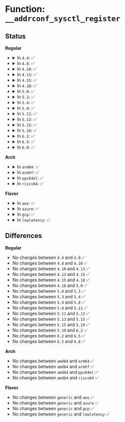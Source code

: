 # Function: <code>__addrconf_sysctl_register</code>

## Status
<b>Regular</b>
<ul>
<li>
<details>
<summary>In <code>4.4</code>: ✅</summary>

```c
int __addrconf_sysctl_register(struct net *net, char *dev_name, struct inet6_dev *idev, struct ipv6_devconf *p);
```

**Collision:** Unique Static

**Inline:** No

**Transformation:** False

**Instances:**

```
In net/ipv6/addrconf.c (ffffffff817c9ee0)
Location: net/ipv6/addrconf.c:5749
Inline: False
Direct callers:
  - net/ipv6/addrconf.c:addrconf_init_net
  - net/ipv6/addrconf.c:addrconf_init_net
```
**Symbols:**

```
ffffffff817c9ee0-ffffffff817c9fe0: __addrconf_sysctl_register (STB_LOCAL)
```
</details>
</li>
<li>
<details>
<summary>In <code>4.8</code>: ✅</summary>

```c
int __addrconf_sysctl_register(struct net *net, char *dev_name, struct inet6_dev *idev, struct ipv6_devconf *p);
```

**Collision:** Unique Static

**Inline:** No

**Transformation:** False

**Instances:**

```
In net/ipv6/addrconf.c (ffffffff81839fe0)
Location: net/ipv6/addrconf.c:6034
Inline: False
Direct callers:
  - net/ipv6/addrconf.c:addrconf_init_net
  - net/ipv6/addrconf.c:addrconf_init_net
```
**Symbols:**

```
ffffffff81839fe0-ffffffff8183a139: __addrconf_sysctl_register (STB_LOCAL)
```
</details>
</li>
<li>
<details>
<summary>In <code>4.10</code>: ✅</summary>

```c
int __addrconf_sysctl_register(struct net *net, char *dev_name, struct inet6_dev *idev, struct ipv6_devconf *p);
```

**Collision:** Unique Static

**Inline:** No

**Transformation:** False

**Instances:**

```
In net/ipv6/addrconf.c (ffffffff8186ba00)
Location: net/ipv6/addrconf.c:6107
Inline: False
Direct callers:
  - net/ipv6/addrconf.c:addrconf_init_net
  - net/ipv6/addrconf.c:addrconf_init_net
```
**Symbols:**

```
ffffffff8186ba00-ffffffff8186bb6b: __addrconf_sysctl_register (STB_LOCAL)
```
</details>
</li>
<li>
<details>
<summary>In <code>4.13</code>: ✅</summary>

```c
int __addrconf_sysctl_register(struct net *net, char *dev_name, struct inet6_dev *idev, struct ipv6_devconf *p);
```

**Collision:** Unique Static

**Inline:** No

**Transformation:** False

**Instances:**

```
In net/ipv6/addrconf.c (ffffffff81890530)
Location: net/ipv6/addrconf.c:6383
Inline: False
Direct callers:
  - net/ipv6/addrconf.c:addrconf_init_net
  - net/ipv6/addrconf.c:addrconf_init_net
```
**Symbols:**

```
ffffffff81890530-ffffffff818906a0: __addrconf_sysctl_register (STB_LOCAL)
```
</details>
</li>
<li>
<details>
<summary>In <code>4.15</code>: ✅</summary>

```c
int __addrconf_sysctl_register(struct net *net, char *dev_name, struct inet6_dev *idev, struct ipv6_devconf *p);
```

**Collision:** Unique Static

**Inline:** No

**Transformation:** False

**Instances:**

```
In net/ipv6/addrconf.c (ffffffff81911c80)
Location: net/ipv6/addrconf.c:6398
Inline: False
Direct callers:
  - net/ipv6/addrconf.c:addrconf_init_net
  - net/ipv6/addrconf.c:addrconf_init_net
```
**Symbols:**

```
ffffffff81911c80-ffffffff81911df0: __addrconf_sysctl_register (STB_LOCAL)
```
</details>
</li>
<li>
<details>
<summary>In <code>4.18</code>: ✅</summary>

```c
int __addrconf_sysctl_register(struct net *net, char *dev_name, struct inet6_dev *idev, struct ipv6_devconf *p);
```

**Collision:** Unique Static

**Inline:** No

**Transformation:** False

**Instances:**

```
In net/ipv6/addrconf.c (ffffffff819690a0)
Location: net/ipv6/addrconf.c:6518
Inline: False
Direct callers:
  - net/ipv6/addrconf.c:addrconf_init_net
  - net/ipv6/addrconf.c:addrconf_init_net
```
**Symbols:**

```
ffffffff819690a0-ffffffff81969210: __addrconf_sysctl_register (STB_LOCAL)
```
</details>
</li>
<li>
<details>
<summary>In <code>5.0</code>: ✅</summary>

```c
int __addrconf_sysctl_register(struct net *net, char *dev_name, struct inet6_dev *idev, struct ipv6_devconf *p);
```

**Collision:** Unique Static

**Inline:** No

**Transformation:** False

**Instances:**

```
In net/ipv6/addrconf.c (ffffffff8199e980)
Location: net/ipv6/addrconf.c:6725
Inline: False
Direct callers:
  - net/ipv6/addrconf.c:addrconf_init_net
  - net/ipv6/addrconf.c:addrconf_init_net
```
**Symbols:**

```
ffffffff8199e980-ffffffff8199eaf0: __addrconf_sysctl_register (STB_LOCAL)
```
</details>
</li>
<li>
<details>
<summary>In <code>5.3</code>: ✅</summary>

```c
int __addrconf_sysctl_register(struct net *net, char *dev_name, struct inet6_dev *idev, struct ipv6_devconf *p);
```

**Collision:** Unique Static

**Inline:** No

**Transformation:** False

**Instances:**

```
In net/ipv6/addrconf.c (ffffffff81a0aab0)
Location: net/ipv6/addrconf.c:6819
Inline: False
Direct callers:
  - net/ipv6/addrconf.c:addrconf_init_net
  - net/ipv6/addrconf.c:addrconf_init_net
```
**Symbols:**

```
ffffffff81a0aab0-ffffffff81a0ac1f: __addrconf_sysctl_register (STB_LOCAL)
```
</details>
</li>
<li>
<details>
<summary>In <code>5.4</code>: ✅</summary>

```c
int __addrconf_sysctl_register(struct net *net, char *dev_name, struct inet6_dev *idev, struct ipv6_devconf *p);
```

**Collision:** Unique Static

**Inline:** No

**Transformation:** False

**Instances:**

```
In net/ipv6/addrconf.c (ffffffff81a41760)
Location: net/ipv6/addrconf.c:6858
Inline: False
Direct callers:
  - net/ipv6/addrconf.c:addrconf_init_net
  - net/ipv6/addrconf.c:addrconf_init_net
```
**Symbols:**

```
ffffffff81a41760-ffffffff81a418cf: __addrconf_sysctl_register (STB_LOCAL)
```
</details>
</li>
<li>
<details>
<summary>In <code>5.8</code>: ✅</summary>

```c
int __addrconf_sysctl_register(struct net *net, char *dev_name, struct inet6_dev *idev, struct ipv6_devconf *p);
```

**Collision:** Unique Static

**Inline:** No

**Transformation:** False

**Instances:**

```
In net/ipv6/addrconf.c (ffffffff81b37100)
Location: net/ipv6/addrconf.c:6875
Inline: False
Direct callers:
  - net/ipv6/addrconf.c:addrconf_init_net
  - net/ipv6/addrconf.c:addrconf_init_net
```
**Symbols:**

```
ffffffff81b37100-ffffffff81b3726f: __addrconf_sysctl_register (STB_LOCAL)
```
</details>
</li>
<li>
<details>
<summary>In <code>5.11</code>: ✅</summary>

```c
int __addrconf_sysctl_register(struct net *net, char *dev_name, struct inet6_dev *idev, struct ipv6_devconf *p);
```

**Collision:** Unique Static

**Inline:** No

**Transformation:** False

**Instances:**

```
In net/ipv6/addrconf.c (ffffffff81b45e30)
Location: net/ipv6/addrconf.c:6906
Inline: False
Direct callers:
  - net/ipv6/addrconf.c:addrconf_init_net
  - net/ipv6/addrconf.c:addrconf_init_net
```
**Symbols:**

```
ffffffff81b45e30-ffffffff81b45f9f: __addrconf_sysctl_register (STB_LOCAL)
```
</details>
</li>
<li>
<details>
<summary>In <code>5.13</code>: ✅</summary>

```c
int __addrconf_sysctl_register(struct net *net, char *dev_name, struct inet6_dev *idev, struct ipv6_devconf *p);
```

**Collision:** Unique Static

**Inline:** No

**Transformation:** False

**Instances:**

```
In net/ipv6/addrconf.c (ffffffff81b33ca0)
Location: net/ipv6/addrconf.c:6940
Inline: False
Direct callers:
  - net/ipv6/addrconf.c:addrconf_init_net
  - net/ipv6/addrconf.c:addrconf_init_net
```
**Symbols:**

```
ffffffff81b33ca0-ffffffff81b33dfd: __addrconf_sysctl_register (STB_LOCAL)
```
</details>
</li>
<li>
<details>
<summary>In <code>5.15</code>: ✅</summary>

```c
int __addrconf_sysctl_register(struct net *net, char *dev_name, struct inet6_dev *idev, struct ipv6_devconf *p);
```

**Collision:** Unique Static

**Inline:** No

**Transformation:** False

**Instances:**

```
In net/ipv6/addrconf.c (ffffffff81bfa310)
Location: net/ipv6/addrconf.c:7013
Inline: False
Direct callers:
  - net/ipv6/addrconf.c:addrconf_init_net
  - net/ipv6/addrconf.c:addrconf_init_net
```
**Symbols:**

```
ffffffff81bfa310-ffffffff81bfa46d: __addrconf_sysctl_register (STB_LOCAL)
```
</details>
</li>
<li>
<details>
<summary>In <code>5.19</code>: ✅</summary>

```c
int __addrconf_sysctl_register(struct net *net, char *dev_name, struct inet6_dev *idev, struct ipv6_devconf *p);
```

**Collision:** Unique Static

**Inline:** No

**Transformation:** False

**Instances:**

```
In net/ipv6/addrconf.c (ffffffff81d93700)
Location: net/ipv6/addrconf.c:7050
Inline: False
Direct callers:
  - net/ipv6/addrconf.c:addrconf_init_net
  - net/ipv6/addrconf.c:addrconf_init_net
```
**Symbols:**

```
ffffffff81d93700-ffffffff81d93885: __addrconf_sysctl_register (STB_LOCAL)
```
</details>
</li>
<li>
<details>
<summary>In <code>6.2</code>: ✅</summary>

```c
int __addrconf_sysctl_register(struct net *net, char *dev_name, struct inet6_dev *idev, struct ipv6_devconf *p);
```

**Collision:** Unique Static

**Inline:** No

**Transformation:** False

**Instances:**

```
In net/ipv6/addrconf.c (ffffffff81f61ea0)
Location: net/ipv6/addrconf.c:7063
Inline: False
Direct callers:
  - net/ipv6/addrconf.c:addrconf_init_net
  - net/ipv6/addrconf.c:addrconf_init_net
```
**Symbols:**

```
ffffffff81f61ea0-ffffffff81f62025: __addrconf_sysctl_register (STB_LOCAL)
```
</details>
</li>
<li>
<details>
<summary>In <code>6.5</code>: ✅</summary>

```c
int __addrconf_sysctl_register(struct net *net, char *dev_name, struct inet6_dev *idev, struct ipv6_devconf *p);
```

**Collision:** Unique Static

**Inline:** No

**Transformation:** False

**Instances:**

```
In net/ipv6/addrconf.c (ffffffff81fc1c90)
Location: net/ipv6/addrconf.c:7069
Inline: False
Direct callers:
  - net/ipv6/addrconf.c:addrconf_init_net
  - net/ipv6/addrconf.c:addrconf_init_net
```
**Symbols:**

```
ffffffff81fc1c90-ffffffff81fc1e15: __addrconf_sysctl_register (STB_LOCAL)
```
</details>
</li>
<li>
<details>
<summary>In <code>6.8</code>: ✅</summary>

```c
int __addrconf_sysctl_register(struct net *net, char *dev_name, struct inet6_dev *idev, struct ipv6_devconf *p);
```

**Collision:** Unique Static

**Inline:** No

**Transformation:** False

**Instances:**

```
In net/ipv6/addrconf.c (ffffffff8208f200)
Location: net/ipv6/addrconf.c:7138
Inline: False
Direct callers:
  - net/ipv6/addrconf.c:addrconf_init_net
  - net/ipv6/addrconf.c:addrconf_init_net
```
**Symbols:**

```
ffffffff8208f200-ffffffff8208f38a: __addrconf_sysctl_register (STB_LOCAL)
```
</details>
</li>
</ul>
<b>Arch</b>
<ul>
<li>
<details>
<summary>In <code>arm64</code>: ✅</summary>

```c
int __addrconf_sysctl_register(struct net *net, char *dev_name, struct inet6_dev *idev, struct ipv6_devconf *p);
```

**Collision:** Unique Static

**Inline:** No

**Transformation:** False

**Instances:**

```
In net/ipv6/addrconf.c (ffff800010d031c0)
Location: net/ipv6/addrconf.c:6858
Inline: False
Direct callers:
  - net/ipv6/addrconf.c:addrconf_init_net
  - net/ipv6/addrconf.c:addrconf_init_net
```
**Symbols:**

```
ffff800010d031c0-ffff800010d03348: __addrconf_sysctl_register (STB_LOCAL)
```
</details>
</li>
<li>
<details>
<summary>In <code>armhf</code>: ✅</summary>

```c
int __addrconf_sysctl_register(struct net *net, char *dev_name, struct inet6_dev *idev, struct ipv6_devconf *p);
```

**Collision:** Unique Static

**Inline:** No

**Transformation:** False

**Instances:**

```
In net/ipv6/addrconf.c (c0e0a63c)
Location: net/ipv6/addrconf.c:6858
Inline: False
Direct callers:
  - net/ipv6/addrconf.c:addrconf_init_net
  - net/ipv6/addrconf.c:addrconf_init_net
```
**Symbols:**

```
c0e0a63c-c0e0a7c0: __addrconf_sysctl_register (STB_LOCAL)
```
</details>
</li>
<li>
<details>
<summary>In <code>ppc64el</code>: ✅</summary>

```c
int __addrconf_sysctl_register(struct net *net, char *dev_name, struct inet6_dev *idev, struct ipv6_devconf *p);
```

**Collision:** Unique Static

**Inline:** No

**Transformation:** False

**Instances:**

```
In net/ipv6/addrconf.c (c000000000e2c8a0)
Location: net/ipv6/addrconf.c:6858
Inline: False
Direct callers:
  - net/ipv6/addrconf.c:addrconf_init_net
  - net/ipv6/addrconf.c:addrconf_init_net
```
**Symbols:**

```
c000000000e2c8a0-c000000000e2ccd4: __addrconf_sysctl_register (STB_LOCAL)
```
</details>
</li>
<li>
<details>
<summary>In <code>riscv64</code>: ✅</summary>

```c
int __addrconf_sysctl_register(struct net *net, char *dev_name, struct inet6_dev *idev, struct ipv6_devconf *p);
```

**Collision:** Unique Static

**Inline:** No

**Transformation:** False

**Instances:**

```
In net/ipv6/addrconf.c (ffffffe00084c4e2)
Location: net/ipv6/addrconf.c:6858
Inline: False
Direct callers:
  - net/ipv6/addrconf.c:addrconf_init_net
  - net/ipv6/addrconf.c:addrconf_init_net
```
**Symbols:**

```
ffffffe00084c4e2-ffffffe00084c608: __addrconf_sysctl_register (STB_LOCAL)
```
</details>
</li>
</ul>
<b>Flavor</b>
<ul>
<li>
<details>
<summary>In <code>aws</code>: ✅</summary>

```c
int __addrconf_sysctl_register(struct net *net, char *dev_name, struct inet6_dev *idev, struct ipv6_devconf *p);
```

**Collision:** Unique Static

**Inline:** No

**Transformation:** False

**Instances:**

```
In net/ipv6/addrconf.c (ffffffff819e0df0)
Location: net/ipv6/addrconf.c:6858
Inline: False
Direct callers:
  - net/ipv6/addrconf.c:addrconf_init_net
  - net/ipv6/addrconf.c:addrconf_init_net
```
**Symbols:**

```
ffffffff819e0df0-ffffffff819e0f5f: __addrconf_sysctl_register (STB_LOCAL)
```
</details>
</li>
<li>
<details>
<summary>In <code>azure</code>: ✅</summary>

```c
int __addrconf_sysctl_register(struct net *net, char *dev_name, struct inet6_dev *idev, struct ipv6_devconf *p);
```

**Collision:** Unique Static

**Inline:** No

**Transformation:** False

**Instances:**

```
In net/ipv6/addrconf.c (ffffffff8199dbb0)
Location: net/ipv6/addrconf.c:6858
Inline: False
Direct callers:
  - net/ipv6/addrconf.c:addrconf_init_net
  - net/ipv6/addrconf.c:addrconf_init_net
```
**Symbols:**

```
ffffffff8199dbb0-ffffffff8199dd1f: __addrconf_sysctl_register (STB_LOCAL)
```
</details>
</li>
<li>
<details>
<summary>In <code>gcp</code>: ✅</summary>

```c
int __addrconf_sysctl_register(struct net *net, char *dev_name, struct inet6_dev *idev, struct ipv6_devconf *p);
```

**Collision:** Unique Static

**Inline:** No

**Transformation:** False

**Instances:**

```
In net/ipv6/addrconf.c (ffffffff81a4b870)
Location: net/ipv6/addrconf.c:6858
Inline: False
Direct callers:
  - net/ipv6/addrconf.c:addrconf_init_net
  - net/ipv6/addrconf.c:addrconf_init_net
```
**Symbols:**

```
ffffffff81a4b870-ffffffff81a4b9df: __addrconf_sysctl_register (STB_LOCAL)
```
</details>
</li>
<li>
<details>
<summary>In <code>lowlatency</code>: ✅</summary>

```c
int __addrconf_sysctl_register(struct net *net, char *dev_name, struct inet6_dev *idev, struct ipv6_devconf *p);
```

**Collision:** Unique Static

**Inline:** No

**Transformation:** False

**Instances:**

```
In net/ipv6/addrconf.c (ffffffff81a577e0)
Location: net/ipv6/addrconf.c:6858
Inline: False
Direct callers:
  - net/ipv6/addrconf.c:addrconf_init_net
  - net/ipv6/addrconf.c:addrconf_init_net
```
**Symbols:**

```
ffffffff81a577e0-ffffffff81a5794f: __addrconf_sysctl_register (STB_LOCAL)
```
</details>
</li>
</ul>

## Differences
<b>Regular</b>
<ul>
<li>
No changes between <code>4.4</code> and <code>4.8</code> ✅
</li>
<li>
No changes between <code>4.8</code> and <code>4.10</code> ✅
</li>
<li>
No changes between <code>4.10</code> and <code>4.13</code> ✅
</li>
<li>
No changes between <code>4.13</code> and <code>4.15</code> ✅
</li>
<li>
No changes between <code>4.15</code> and <code>4.18</code> ✅
</li>
<li>
No changes between <code>4.18</code> and <code>5.0</code> ✅
</li>
<li>
No changes between <code>5.0</code> and <code>5.3</code> ✅
</li>
<li>
No changes between <code>5.3</code> and <code>5.4</code> ✅
</li>
<li>
No changes between <code>5.4</code> and <code>5.8</code> ✅
</li>
<li>
No changes between <code>5.8</code> and <code>5.11</code> ✅
</li>
<li>
No changes between <code>5.11</code> and <code>5.13</code> ✅
</li>
<li>
No changes between <code>5.13</code> and <code>5.15</code> ✅
</li>
<li>
No changes between <code>5.15</code> and <code>5.19</code> ✅
</li>
<li>
No changes between <code>5.19</code> and <code>6.2</code> ✅
</li>
<li>
No changes between <code>6.2</code> and <code>6.5</code> ✅
</li>
<li>
No changes between <code>6.5</code> and <code>6.8</code> ✅
</li>
</ul>
<b>Arch</b>
<ul>
<li>
No changes between <code>amd64</code> and <code>arm64</code> ✅
</li>
<li>
No changes between <code>amd64</code> and <code>armhf</code> ✅
</li>
<li>
No changes between <code>amd64</code> and <code>ppc64el</code> ✅
</li>
<li>
No changes between <code>amd64</code> and <code>riscv64</code> ✅
</li>
</ul>
<b>Flavor</b>
<ul>
<li>
No changes between <code>generic</code> and <code>aws</code> ✅
</li>
<li>
No changes between <code>generic</code> and <code>azure</code> ✅
</li>
<li>
No changes between <code>generic</code> and <code>gcp</code> ✅
</li>
<li>
No changes between <code>generic</code> and <code>lowlatency</code> ✅
</li>
</ul>
